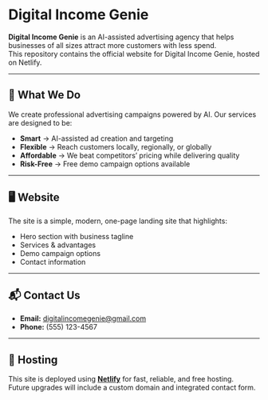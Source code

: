 # Digital Income Genie

**Digital Income Genie** is an AI-assisted advertising agency that helps businesses of all sizes attract more customers with less spend.  
This repository contains the official website for Digital Income Genie, hosted on Netlify.  

---

## 🌟 What We Do
We create professional advertising campaigns powered by AI. Our services are designed to be:
- **Smart** → AI-assisted ad creation and targeting  
- **Flexible** → Reach customers locally, regionally, or globally  
- **Affordable** → We beat competitors’ pricing while delivering quality  
- **Risk-Free** → Free demo campaign options available  

---

## 🖥️ Website
The site is a simple, modern, one-page landing site that highlights:
- Hero section with business tagline  
- Services & advantages  
- Demo campaign options  
- Contact information  

---

## 📬 Contact Us
- **Email:** digitalincomegenie@gmail.com  
- **Phone:** (555) 123-4567  

---

## 🚀 Hosting
This site is deployed using **[Netlify](https://www.netlify.com/)** for fast, reliable, and free hosting.  
Future upgrades will include a custom domain and integrated contact form.
